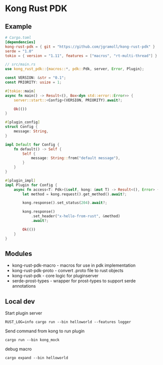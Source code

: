 # Kong Rust PDK

## Example

```toml
# Cargo.toml
[dependencies]
kong-rust-pdk = { git = "https://github.com/jgramoll/kong-rust-pdk" }
serde = "1.0"
tokio = { version = "1.11", features = ["macros", "rt-multi-thread"] }
```

```rs
// src/main.rs
use kong_rust_pdk::{macros::*, pdk::Pdk, server, Error, Plugin};

const VERSION: &str = "0.1";
const PRIORITY: usize = 1;

#[tokio::main]
async fn main() -> Result<(), Box<dyn std::error::Error>> {
    server::start::<Config>(VERSION, PRIORITY).await?;

    Ok(())
}

#[plugin_config]
struct Config {
    message: String,
}

impl Default for Config {
    fn default() -> Self {
        Self {
            message: String::from("default message"),
        }
    }
}

#[plugin_impl]
impl Plugin for Config {
    async fn access<T: Pdk>(&self, kong: &mut T) -> Result<(), Error> {
        let method = kong.request().get_method().await?;

        kong.response().set_status(204).await?;

        kong.response()
            .set_header("x-hello-from-rust", &method)
            .await?;

        Ok(())
    }
}
```

## Modules

* kong-rust-pdk-macro - macros for use in pdk implementation
* kong-rust-pdk-proto - convert .proto file to rust objects
* kong-rust-pdk       - core logic for pluginserver
* serde-prost-types   - wrapper for prost-types to support serde annotations

## Local dev

Start plugin server
```
RUST_LOG=info cargo run --bin helloworld --features logger
```

Send command from kong to run plugin
```
cargo run --bin kong_mock
```

debug macro
```
cargo expand --bin helloworld
```
 